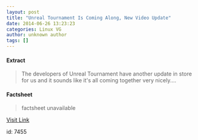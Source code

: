 ```yaml
---
layout: post
title: "Unreal Tournament Is Coming Along, New Video Update"
date: 2014-06-26 13:23:23
categories: Linux VG
author: unknown author
tags: []
---
```



#### Extract
>The developers of Unreal Tournament have another update in store for us and it sounds like it&#039;s all coming together very nicely....

#### Factsheet
>factsheet unavailable

[Visit Link](http://www.gamingonlinux.com/articles/unreal-tournament-is-coming-along-new-video-update.3947/)

id:    7455


